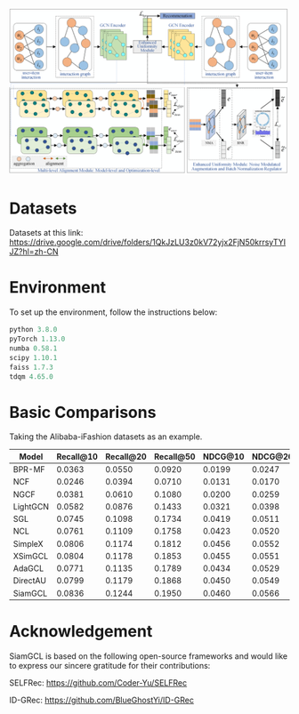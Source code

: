 
<p align="left">
  <img src="SiamGCL.png" alt="framework" width="500"/>
</p>

# **Datasets**
Datasets at this link: <https://drive.google.com/drive/folders/1QkJzLU3z0kV72yjx2FjN50krrsyTYIJZ?hl=zh-CN>
# **Environment**
To set up the environment, follow the instructions below:
```python
python 3.8.0
pyTorch 1.13.0
numba 0.58.1
scipy 1.10.1
faiss 1.7.3
tdqm 4.65.0
```
# **Basic Comparisons**
Taking the Alibaba-iFashion datasets as an example.

| Model     | Recall@10 | Recall@20 | Recall@50 | NDCG@10 | NDCG@20 | NDCG@50 |
|-----------|-----------|-----------|-----------|---------|---------|---------|
| BPR-MF    | 0.0363    | 0.0550    | 0.0920    | 0.0199  | 0.0247  | 0.0323  |
| NCF       | 0.0246    | 0.0394    | 0.0710    | 0.0131  | 0.0170  | 0.0234  |
| NGCF      | 0.0381    | 0.0610    | 0.1080    | 0.0200  | 0.0259  | 0.0355  |
| LightGCN  | 0.0582    | 0.0876    | 0.1433    | 0.0321  | 0.0398  | 0.0511  |
| SGL       | 0.0745    | 0.1098    | 0.1734    | 0.0419  | 0.0511  | 0.0641  |
| NCL       | 0.0761    | 0.1109    | 0.1758    | 0.0423  | 0.0520  | 0.0645  |
| SimpleX   | 0.0806    | 0.1174    | 0.1812    | 0.0456  | 0.0552  | 0.0683  |
| XSimGCL   | 0.0804    | 0.1178    | 0.1853    | 0.0455  | 0.0551  | 0.0690  |
| AdaGCL    | 0.0771    | 0.1135    | 0.1789    | 0.0434  | 0.0529  | 0.0662  |
| DirectAU  | 0.0799    | 0.1179    | 0.1868    | 0.0450  | 0.0549  | 0.0688  |
| SiamGCL   | 0.0836    | 0.1244    | 0.1950    | 0.0460  | 0.0566  | 0.0711  |


# **Acknowledgement**
SiamGCL is based on the following open-source frameworks and would like to express our sincere gratitude for their contributions:

SELFRec: <https://github.com/Coder-Yu/SELFRec>

ID-GRec: <https://github.com/BlueGhostYi/ID-GRec>
